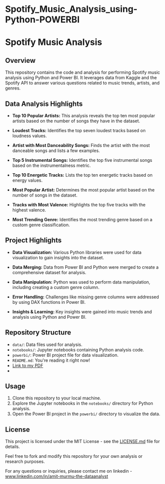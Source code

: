 # Spotify_Music_Analysis_using-Python-POWERBI
# Spotify Music Analysis

## Overview

This repository contains the code and analysis for performing Spotify music analysis using Python and Power BI. It leverages data from Kaggle and the Spotify API to answer various questions related to music trends, artists, and genres.

## Data Analysis Highlights

- **Top 10 Popular Artists:** This analysis reveals the top ten most popular artists based on the number of songs they have in the dataset.

- **Loudest Tracks:** Identifies the top seven loudest tracks based on loudness values.

- **Artist with Most Danceability Songs:** Finds the artist with the most danceable songs and lists a few examples.

- **Top 5 Instrumental Songs:** Identifies the top five instrumental songs based on the instrumentalness metric.

- **Top 10 Energetic Tracks:** Lists the top ten energetic tracks based on energy values.

- **Most Popular Artist:** Determines the most popular artist based on the number of songs in the dataset.

- **Tracks with Most Valence:** Highlights the top five tracks with the highest valence.

- **Most Trending Genre:** Identifies the most trending genre based on a custom genre classification.

## Project Highlights

- **Data Visualization:** Various Python libraries were used for data visualization to gain insights into the dataset.

- **Data Merging:** Data from Power BI and Python were merged to create a comprehensive dataset for analysis.

- **Data Manipulation:** Python was used to perform data manipulation, including creating a custom genre column.

- **Error Handling:** Challenges like missing genre columns were addressed by using DAX functions in Power BI.

- **Insights & Learning:** Key insights were gained into music trends and analysis using Python and Power BI.

## Repository Structure

- `data/`: Data files used for analysis.
- `notebooks/`: Jupyter notebooks containing Python analysis code.
- `powerbi/`: Power BI project file for data visualization.
- `README.md`: You're reading it right now!
- [Link to my PDF](file:///C:/Users/amitm/Downloads/Final_Spotify_Final_Data_Analysis-github.pdf)
- 

## Usage

1. Clone this repository to your local machine.
2. Explore the Jupyter notebooks in the `notebooks/` directory for Python analysis.
3. Open the Power BI project in the `powerbi/` directory to visualize the data.

## License

This project is licensed under the MIT License - see the [LICENSE.md](LICENSE.md) file for details.

Feel free to fork and modify this repository for your own analysis or research purposes.

For any questions or inquiries, please contact me on linkedin -  www.linkedin.com/in/amit-murmu-the-dataanalyst

